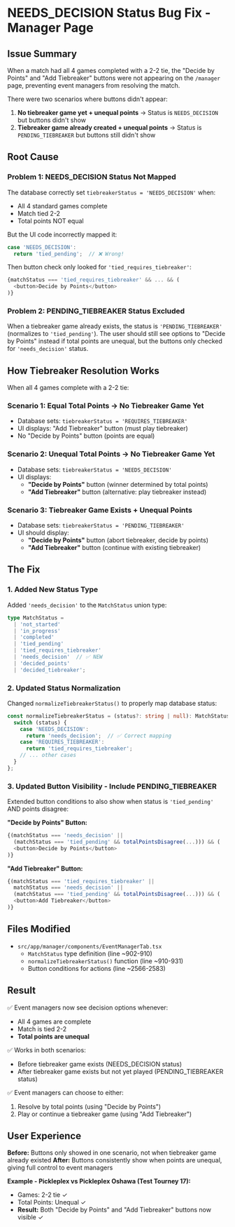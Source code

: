 # NEEDS_DECISION Status Bug Fix - Manager Page

## Issue Summary
When a match had all 4 games completed with a 2-2 tie, the "Decide by Points" and "Add Tiebreaker" buttons were not appearing on the `/manager` page, preventing event managers from resolving the match.

There were two scenarios where buttons didn't appear:
1. **No tiebreaker game yet + unequal points** → Status is `NEEDS_DECISION` but buttons didn't show
2. **Tiebreaker game already created + unequal points** → Status is `PENDING_TIEBREAKER` but buttons still didn't show

## Root Cause

### Problem 1: NEEDS_DECISION Status Not Mapped
The database correctly set `tiebreakerStatus = 'NEEDS_DECISION'` when:
- All 4 standard games complete
- Match tied 2-2
- Total points NOT equal

But the UI code incorrectly mapped it:
```typescript
case 'NEEDS_DECISION':
  return 'tied_pending';  // ❌ Wrong!
```

Then button check only looked for `'tied_requires_tiebreaker'`:
```typescript
{matchStatus === 'tied_requires_tiebreaker' && ... && (
  <button>Decide by Points</button>
)}
```

### Problem 2: PENDING_TIEBREAKER Status Excluded
When a tiebreaker game already exists, the status is `'PENDING_TIEBREAKER'` (normalizes to `'tied_pending'`). The user should still see options to "Decide by Points" instead if total points are unequal, but the buttons only checked for `'needs_decision'` status.

## How Tiebreaker Resolution Works

When all 4 games complete with a 2-2 tie:

### Scenario 1: Equal Total Points → No Tiebreaker Game Yet
- Database sets: `tiebreakerStatus = 'REQUIRES_TIEBREAKER'`
- UI displays: "Add Tiebreaker" button (must play tiebreaker)
- No "Decide by Points" button (points are equal)

### Scenario 2: Unequal Total Points → No Tiebreaker Game Yet  
- Database sets: `tiebreakerStatus = 'NEEDS_DECISION'`
- UI displays: 
  - **"Decide by Points"** button (winner determined by total points)
  - **"Add Tiebreaker"** button (alternative: play tiebreaker instead)

### Scenario 3: Tiebreaker Game Exists + Unequal Points
- Database sets: `tiebreakerStatus = 'PENDING_TIEBREAKER'`
- UI should display: 
  - **"Decide by Points"** button (abort tiebreaker, decide by points)
  - **"Add Tiebreaker"** button (continue with existing tiebreaker)

## The Fix

### 1. Added New Status Type
Added `'needs_decision'` to the `MatchStatus` union type:

```typescript
type MatchStatus =
  | 'not_started'
  | 'in_progress'
  | 'completed'
  | 'tied_pending'
  | 'tied_requires_tiebreaker'
  | 'needs_decision'  // ✅ NEW
  | 'decided_points'
  | 'decided_tiebreaker';
```

### 2. Updated Status Normalization
Changed `normalizeTiebreakerStatus()` to properly map database status:

```typescript
const normalizeTiebreakerStatus = (status?: string | null): MatchStatus | null => {
  switch (status) {
    case 'NEEDS_DECISION':
      return 'needs_decision';  // ✅ Correct mapping
    case 'REQUIRES_TIEBREAKER':
      return 'tied_requires_tiebreaker';
    // ... other cases
  }
};
```

### 3. Updated Button Visibility - Include PENDING_TIEBREAKER
Extended button conditions to also show when status is `'tied_pending'` AND points disagree:

**"Decide by Points" Button:**
```typescript
{(matchStatus === 'needs_decision' || 
  (matchStatus === 'tied_pending' && totalPointsDisagree(...))) && (
  <button>Decide by Points</button>
)}
```

**"Add Tiebreaker" Button:**
```typescript
{(matchStatus === 'tied_requires_tiebreaker' || 
  matchStatus === 'needs_decision' || 
  (matchStatus === 'tied_pending' && totalPointsDisagree(...))) && (
  <button>Add Tiebreaker</button>
)}
```

## Files Modified
- `src/app/manager/components/EventManagerTab.tsx`
  - `MatchStatus` type definition (line ~902-910)
  - `normalizeTiebreakerStatus()` function (line ~910-931)
  - Button conditions for actions (line ~2566-2583)

## Result
✅ Event managers now see decision options whenever:
- All 4 games are complete
- Match is tied 2-2
- **Total points are unequal**

✅ Works in both scenarios:
- Before tiebreaker game exists (NEEDS_DECISION status)
- After tiebreaker game exists but not yet played (PENDING_TIEBREAKER status)

✅ Event managers can choose to either:
1. Resolve by total points (using "Decide by Points")
2. Play or continue a tiebreaker game (using "Add Tiebreaker")

## User Experience
**Before:** Buttons only showed in one scenario, not when tiebreaker game already existed
**After:** Buttons consistently show when points are unequal, giving full control to event managers

**Example - Pickleplex vs Pickleplex Oshawa (Test Tourney 17):**
- Games: 2-2 tie ✓
- Total Points: Unequal ✓
- **Result:** Both "Decide by Points" and "Add Tiebreaker" buttons now visible ✓
